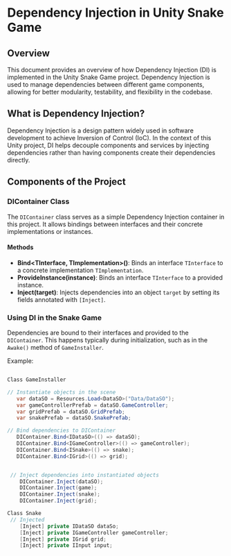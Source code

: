 # Dependency Injection in Unity Snake Game

## Overview

This document provides an overview of how Dependency Injection (DI) is implemented in the Unity Snake Game project. Dependency Injection is used to manage dependencies between different game components, allowing for better modularity, testability, and flexibility in the codebase.

## What is Dependency Injection?

Dependency Injection is a design pattern widely used in software development to achieve Inversion of Control (IoC). In the context of this Unity project, DI helps decouple components and services by injecting dependencies rather than having components create their dependencies directly.

## Components of the Project

### DIContainer Class

The `DIContainer` class serves as a simple Dependency Injection container in this project. It allows bindings between interfaces and their concrete implementations or instances.

#### Methods

- **Bind<TInterface, TImplementation>()**: Binds an interface `TInterface` to a concrete implementation `TImplementation`.
- **ProvideInstance<TInterface>(instance)**: Binds an interface `TInterface` to a provided instance.
- **Inject(target)**: Injects dependencies into an object `target` by setting its fields annotated with `[Inject]`.

### Using DI in the Snake Game
Dependencies are bound to their interfaces and provided to the `DIContainer`. This happens typically during initialization, such as in the `Awake()` method of `GameInstaller`.

Example:
```csharp

Class GameInstaller

// Instantiate objects in the scene
   var dataSO = Resources.Load<DataSO>("Data/DataSO"); 
   var gameControllerPrefab = dataSO.GameController;
   var gridPrefab = dataSO.GridPrefab;
   var snakePrefab = dataSO.SnakePrefab;

// Bind dependencies to DIContainer
   DIContainer.Bind<IDataSO>(() => dataSO);
   DIContainer.Bind<IGameController>(() => gameController);
   DIContainer.Bind<ISnake>(() => snake);
   DIContainer.Bind<IGrid>(() => grid);


 // Inject dependencies into instantiated objects
    DIContainer.Inject(dataSO);
    DIContainer.Inject(game);
    DIContainer.Inject(snake);
    DIContainer.Inject(grid);

Class Snake
 // Injected
    [Inject] private IDataSO dataSo;
    [Inject] private IGameController gameController;
    [Inject] private IGrid grid;
    [Inject] private IInput input;


